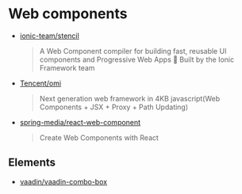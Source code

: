 # Web components

- [ionic-team/stencil](https://github.com/ionic-team/stencil)

  > A Web Component compiler for building fast, reusable UI components and Progressive Web Apps 💎 Built by the Ionic Framework team

- [Tencent/omi](https://github.com/Tencent/omi)

  > Next generation web framework in 4KB javascript(Web Components + JSX + Proxy + Path Updating)

- [spring-media/react-web-component](https://github.com/spring-media/react-web-component)

  > Create Web Components with React

## Elements

- [vaadin/vaadin-combo-box](https://github.com/vaadin/vaadin-combo-box)
